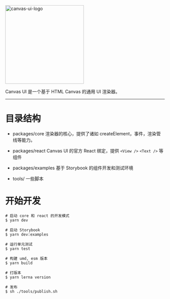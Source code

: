 <img width="248" alt="canvas-ui-logo" src="https://user-images.githubusercontent.com/180445/147241118-4fb09f35-8bc0-449b-8ab1-045caa9eb726.png">

Canvas UI 是一个基于 HTML Canvas 的通用 UI 渲染器。

<hr>

# 目录结构

- packages/core
渲染器的核心，提供了诸如 createElement，事件，渲染管线等能力。

- packages/react
Canvas UI 的官方 React 绑定，提供 `<View />` `<Text />` 等组件

- packages/examples
基于 Storybook 的组件开发和测试环境

- tools/
一些脚本

# 开始开发

```
# 启动 core 和 react 的开发模式
$ yarn dev

# 启动 Storybook
$ yarn dev:examples

# 运行单元测试
$ yarn test

# 构建 umd, esm 版本
$ yarn build

# 打版本
$ yarn lerna version

# 发布
$ sh ./tools/publish.sh
```
